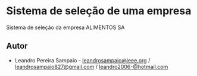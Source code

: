 # Sistema de seleção de uma empresa
Sistema de seleção da empresa ALIMENTOS SA
## Autor 
* Leandro Pereira Sampaio - leandrosampaio@ieee.org / leandrosampaio827@gmail.com / leandro2006-@hotmail.com
